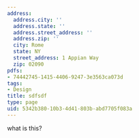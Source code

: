 ```yaml
---
address:
  address.city: ''
  address.state: ''
  address.street_address: ''
  address.zip: ''
  city: Rome
  state: NY
  street_address: 1 Appian Way
  zip: 02090
pdfs:
- 74442745-1415-4406-9247-3e3563ca073d
tags:
- Design
title: sdfsdf
type: page
uid: 5342b380-10b3-4d41-803b-abd7705f083a
---
```

what is this?